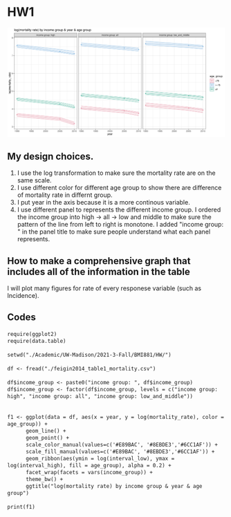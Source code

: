 # HW1

![F1](https://github.com/jmiao24/BMI-881-2021Fall/blob/main/HW1/F1.png)
 

## My design choices.
1. I use the log transformation to make sure the mortality rate are on the same scale.
2. I use different color for different age group to show there are difference of mortality rate in differnt group.
3. I put year in the axis because it is a more continous variable.
4. I use different panel to represents the different income group. I ordered the income group into high -> all -> low and middle to make sure the pattern of the line from left to right is monotone. I added "income group: " in the panel title to make sure people understand what each panel represents.

## How to make a comprehensive graph that includes all of the information in the table

I will plot many figures for rate of every responese variable (such as Incidence).

## Codes
```
require(ggplot2)
require(data.table)

setwd("./Academic/UW-Madison/2021-3-Fall/BMI881/HW/")

df <- fread("./feigin2014_table1_mortality.csv")

df$income_group <- paste0("income group: ", df$income_group)
df$income_group <- factor(df$income_group, levels = c("income group: high", "income group: all", "income group: low_and_middle"))


f1 <- ggplot(data = df, aes(x = year, y = log(mortality_rate), color = age_group)) + 
      geom_line() +
      geom_point() +
      scale_color_manual(values=c('#E89BAC', '#8EBDE3','#6CC1AF')) +
      scale_fill_manual(values=c('#E89BAC', '#8EBDE3','#6CC1AF')) +
      geom_ribbon(aes(ymin = log(interval_low), ymax = log(interval_high), fill = age_group), alpha = 0.2) + 
      facet_wrap(facets = vars(income_group)) +
      theme_bw() +
      ggtitle("log(mortality rate) by income group & year & age group")

print(f1)
```
